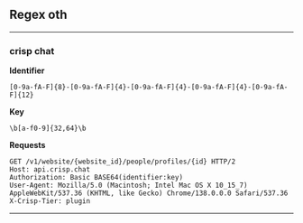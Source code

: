 ## Regex oth
---
### crisp chat
**Identifier**
```regex
[0-9a-fA-F]{8}-[0-9a-fA-F]{4}-[0-9a-fA-F]{4}-[0-9a-fA-F]{4}-[0-9a-fA-F]{12}
```
**Key**
```regex
\b[a-f0-9]{32,64}\b
```

**Requests**
```
GET /v1/website/{website_id}/people/profiles/{id} HTTP/2
Host: api.crisp.chat
Authorization: Basic BASE64(identifier:key)
User-Agent: Mozilla/5.0 (Macintosh; Intel Mac OS X 10_15_7) AppleWebKit/537.36 (KHTML, like Gecko) Chrome/138.0.0.0 Safari/537.36
X-Crisp-Tier: plugin
```
---
